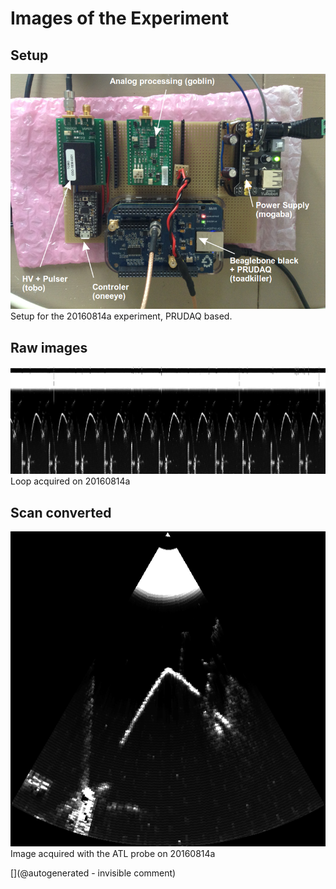 # Images of the Experiment

## Setup

![](/include/20160814/20160814-IMG_3430.png)
Setup for the 20160814a experiment, PRUDAQ based.

## Raw images

![](/include/20160814/sonde3V_1.png)
Loop acquired on 20160814a

## Scan converted

![](/include/20160814/20160814-sonde3V_1-4.csv-SC.png)
Image acquired with the ATL probe on 20160814a



[](@autogenerated - invisible comment)